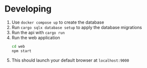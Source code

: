 # Developing
1. Use `docker compose up` to create the database
1. Run `cargo sqlx database setup` to apply the database migrations
1. Run the api with `cargo run`
1. Run the web application
    ```sh
    cd web
    npm start
    ```
1. This should launch your default browser at `localhost:9000`